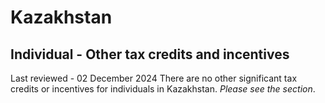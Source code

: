 # Kazakhstan
## Individual - Other tax credits and incentives
Last reviewed - 02 December 2024
There are no other significant tax credits or incentives for individuals in Kazakhstan. _Please see the section_.
